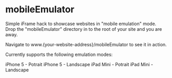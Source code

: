 # mobileEmulator
Simple iFrame hack to showcase websites in "mobile emulation" mode. Drop the "mobileEmulator" directory in to the root of your site and you are away.

Navigate to www.{your-website-address}/mobileEmulator to see it in action.

Currently supports the following emulation modes:

iPhone 5 - Potrait
iPhone 5 - Landscape
iPad Mini - Potrait
iPad Mini - Landscape
